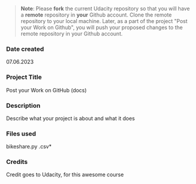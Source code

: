 >**Note**: Please **fork** the current Udacity repository so that you will have a **remote** repository in **your** Github account. Clone the remote repository to your local machine. Later, as a part of the project "Post your Work on Github", you will push your proposed changes to the remote repository in your Github account.

### Date created
07.06.2023

### Project Title
Post your Work on GitHub (docs)

### Description
Describe what your project is about and what it does

### Files used
bikeshare.py
.csv*

### Credits
Credit goes to Udacity, for this awesome course
